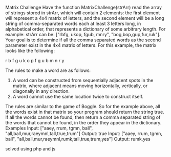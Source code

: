 Matrix Challenge
Have the function MatrixChallenge(strArr) read the array of strings stored in strArr, which will contain 2 elements: the first element will represent a 4x4 matrix of letters, and the second element will be a long string of comma-separated words each at least 3 letters long, in alphabetical order, that represents a dictionary of some arbitrary length. For example: strArr can be: ["rbfg, ukop, fgub, mnry", "bog,bop,gup,fur,ruk"]. Your goal is to determine if all the comma separated words as the second parameter exist in the 4x4 matrix of letters. For this example, the matrix looks like the following:

r b f g
u k o p
f g u b
m n r y

The rules to make a word are as follows:

1. A word can be constructed from sequentially adjacent spots in the matrix, where adjacent means moving horizontally, vertically, or diagonally in any direction.
2. A word cannot use the same location twice to construct itself.

The rules are similar to the game of Boggle. So for the example above, all the words exist in that matrix so your program should return the string true. If all the words cannot be found, then return a comma separated string of the words that cannot be found, in the order they appear in the dictionary.
Examples
Input: ["aaey, rrum, tgmn, ball", "all,ball,mur,raeymnl,tall,true,trum"]
Output: true
Input: ["aaey, rrum, tgmn, ball", "all,ball,mur,raeymnl,rumk,tall,true,trum,yes"]
Output: rumk,yes

solved using php and js